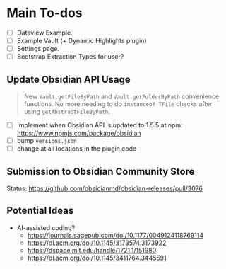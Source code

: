 # Main To-dos
- [ ] Dataview Example.
- [ ] Example Vault (+ Dynamic Highlights plugin)
- [ ] Settings page.
- [ ] Bootstrap Extraction Types for user?

## Update Obsidian API Usage
> New `Vault.getFileByPath` and `Vault.getFolderByPath` convenience functions.
> No more needing to do `instanceof TFile` checks after using
> `getAbstractFileByPath`.

- [ ] Implement when Obsidian API is updated to 1.5.5 at npm:
  <https://www.npmjs.com/package/obsidian>
- [ ] bump `versions.json`
- [ ] change at all locations in the plugin code

## Submission to Obsidian Community Store
Status: <https://github.com/obsidianmd/obsidian-releases/pull/3076>

## Potential Ideas
- AI-assisted coding?
	+ <https://journals.sagepub.com/doi/10.1177/0049124118769114>
	+ <https://dl.acm.org/doi/10.1145/3173574.3173922>
	+ <https://dspace.mit.edu/handle/1721.1/151980>
	+ <https://dl.acm.org/doi/10.1145/3411764.3445591>
